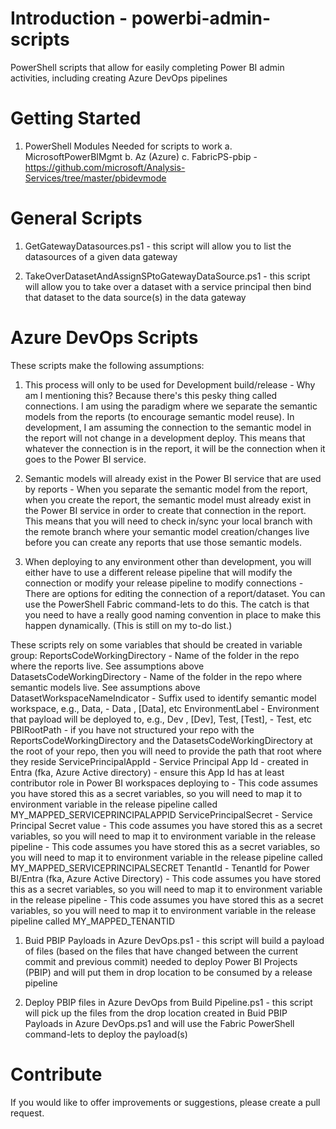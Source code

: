 # Introduction - powerbi-admin-scripts
PowerShell scripts that allow for easily completing Power BI admin activities, including
creating Azure DevOps pipelines

# Getting Started
1.	PowerShell Modules Needed for scripts to work
	a.  MicrosoftPowerBIMgmt
	b.  Az (Azure)
	c.  FabricPS-pbip - https://github.com/microsoft/Analysis-Services/tree/master/pbidevmode

# General Scripts
1.	GetGatewayDatasources.ps1 - this script will allow you to list the datasources of a given data gateway
	
2.	TakeOverDatasetAndAssignSPtoGatewayDataSource.ps1 - this script will allow you to take over a dataset with a service principal then bind that dataset to the data source(s) in the data gateway
	
# Azure DevOps Scripts
These scripts make the following assumptions:
1.	This process will only to be used for Development build/release - Why am I mentioning this?  Because there's this pesky thing called connections.  I am using the paradigm where we separate the semantic models from the reports (to encourage semantic model reuse).  In development, I am assuming the connection to the semantic model in the report will not change in a development deploy.  This means that whatever the connection is in the report, it will be the connection when it goes to the Power BI service. 

2.	Semantic models will already exist in the Power BI service that are used by reports - When you separate the semantic model from the report, when you create the report, the semantic model must already exist in the Power BI service in order to create that connection in the report.  This means that you will need to check in/sync your local branch with the remote branch where your semantic model creation/changes live before you can create any reports that use those semantic models.

3.	When deploying to any environment other than development, you will either have to use a different release pipeline that will modify the connection or modify your release pipeline to modify connections - There are options for editing the connection of a report/dataset.  You can use the PowerShell Fabric command-lets to do this.  The catch is that you need to have a really good naming convention in place to make this happen dynamically.  (This is still on my to-do list.)
   
These scripts rely on some variables that should be created in variable group:
	ReportsCodeWorkingDirectory - Name of the folder in the repo where the reports live.  See assumptions above
	DatasetsCodeWorkingDirectory - Name of the folder in the repo where semantic models live.  See assumptions above
	DatasetWorkspaceNameIndicator - Suffix used to identify semantic model workspace, e.g., Data, - Data , [Data], etc
	EnvironmentLabel - Environment that payload will be deployed to, e.g., Dev , [Dev], Test, [Test], - Test, etc
	PBIRootPath - if you have not structured your repo with the ReportsCodeWorkingDirectory and the DatasetsCodeWorkingDirectory at the root of your repo, then you will need to provide the path that root where they reside
	ServicePrincipalAppId - Service Principal App Id - created in Entra (fka, Azure Active directory) - ensure this App Id has at least contributor role in Power BI workspaces deploying to - This code assumes you have stored this as a secret variables, so you will need to map it to environment variable in the release pipeline called MY_MAPPED_SERVICEPRINCIPALAPPID
	ServicePrincipalSecret - Service Principal Secret value - This code assumes you have stored this as a secret variables, so you will need to map it to environment variable in the release pipeline - This code assumes you have stored this as a secret variables, so you will need to map it to environment variable in the release pipeline called MY_MAPPED_SERVICEPRINCIPALSECRET
	TenantId - TenantId for Power BI/Entra (fka, Azure Active Directory) - This code assumes you have stored this as a secret variables, so you will need to map it to environment variable in the release pipeline - This code assumes you have stored this as a secret variables, so you will need to map it to environment variable in the release pipeline called MY_MAPPED_TENANTID

1.	Buid PBIP Payloads in Azure DevOps.ps1 - this script will build a payload of files (based on the files that have changed between the current commit and previous commit) needed to deploy Power BI Projects (PBIP) and will put them in drop location to be consumed by a release pipeline

2.	Deploy PBIP files in Azure DevOps from Build Pipeline.ps1 - this script will pick up the files from the drop location created in Buid PBIP Payloads in Azure DevOps.ps1 and will use the Fabric PowerShell command-lets to deploy the payload(s)

# Contribute
If you would like to offer improvements or suggestions, please create a pull request.
